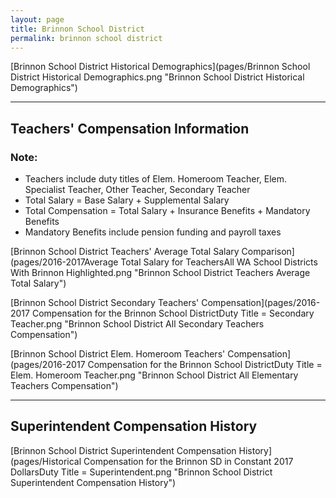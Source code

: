 ```yaml
---
layout: page
title: Brinnon School District
permalink: brinnon school district
---
```



[Brinnon School District Historical Demographics](pages/Brinnon School District Historical Demographics.png "Brinnon School District Historical Demographics")

___

## Teachers' Compensation Information
### Note:
- Teachers include duty titles of Elem. Homeroom Teacher, Elem. Specialist Teacher, Other Teacher, Secondary Teacher
- Total Salary = Base Salary + Supplemental Salary
- Total Compensation = Total Salary + Insurance Benefits + Mandatory Benefits
- Mandatory Benefits include pension funding and payroll taxes

[Brinnon School District Teachers' Average Total Salary Comparison](pages/2016-2017Average Total Salary for TeachersAll WA School Districts With Brinnon Highlighted.png "Brinnon School District Teachers Average Total Salary")

[Brinnon School District Secondary Teachers' Compensation](pages/2016-2017 Compensation for the Brinnon School DistrictDuty Title = Secondary Teacher.png "Brinnon School District All Secondary Teachers Compensation")

[Brinnon School District Elem. Homeroom Teachers' Compensation](pages/2016-2017 Compensation for the Brinnon School DistrictDuty Title = Elem. Homeroom Teacher.png "Brinnon School District All Elementary Teachers Compensation")


___

## Superintendent Compensation History

[Brinnon School District Superintendent Compensation History](pages/Historical Compensation for the Brinnon SD in Constant 2017 DollarsDuty Title = Superintendent.png "Brinnon School District Superintendent Compensation History")

